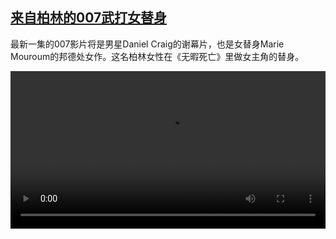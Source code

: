 <!--1633511825000-->
[来自柏林的007武打女替身](https://www.dw.com/zh/%E6%9D%A5%E8%87%AA%E6%9F%8F%E6%9E%97%E7%9A%84007%E6%AD%A6%E6%89%93%E5%A5%B3%E6%9B%BF%E8%BA%AB/a-59414959)
------

<p>最新一集的007影片将是男星Daniel Craig的谢幕片，也是女替身Marie Mouroum的邦德处女作。这名柏林女性在《无暇死亡》里做女主角的替身。</small></p><video src="https://tvdownloaddw-a.akamaihd.net/dwtv_video/flv/vdt_zh/2021/bchi211005_001_bond_01r_sd_avc.mp4" controls style="width:100%"></video>
